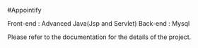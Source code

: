 #Appointify

Front-end : Advanced Java(Jsp and Servlet)
Back-end : Mysql

Please refer to the documentation for the details of the project.